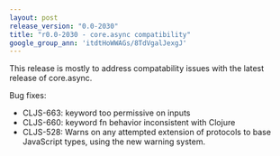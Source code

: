 ```yaml
---
layout: post
release_version: "0.0-2030"
title: "r0.0-2030 - core.async compatibility"
google_group_ann: 'itdtHoWWAGs/8TdVgalJexgJ'
---
```


This release is mostly to address compatability issues with the latest
release of core.async.

Bug fixes:

* CLJS-663: keyword too permissive on inputs
* CLJS-660: keyword fn behavior inconsistent with Clojure
* CLJS-528: Warns on any attempted extension of protocols
  to base JavaScript types, using the new warning system.

